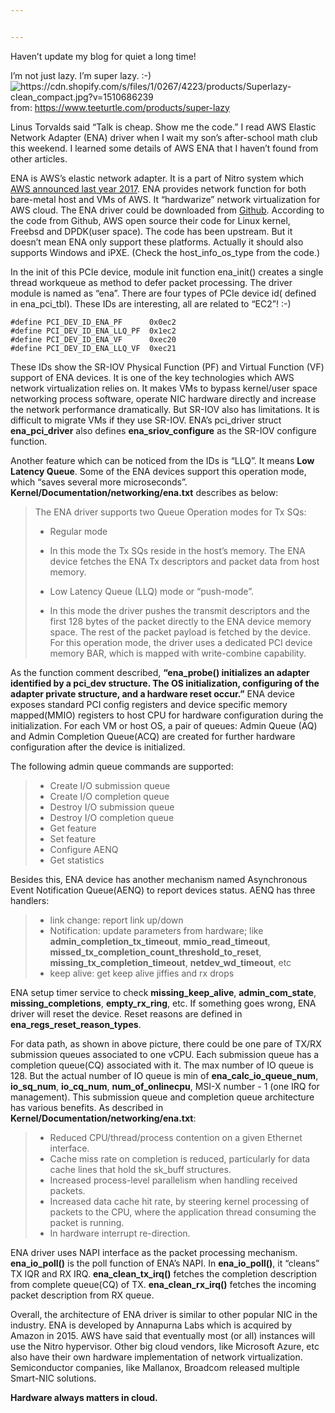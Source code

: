 ```yaml
---


---
```


<p>Haven’t update my blog for quiet a long time!</p>
<p>I’m not just lazy. I’m super lazy. :-)<br>
<img src="https://cdn.shopify.com/s/files/1/0267/4223/products/Superlazy-clean_compact.jpg?v=1510686239" alt="https://cdn.shopify.com/s/files/1/0267/4223/products/Superlazy-clean_compact.jpg?v=1510686239"><br>
from: <a href="https://www.teeturtle.com/products/super-lazy">https://www.teeturtle.com/products/super-lazy</a></p>
<p>Linus Torvalds said “Talk is cheap. Show me the code.” I read AWS Elastic Network Adapter (ENA) driver when I wait my son’s after-school math club this weekend. I learned some details of AWS ENA that I haven’t found from other articles.</p>
<p>ENA is AWS’s elastic network adapter. It is a part of Nitro system which <a href="https://www.youtube.com/watch?v=02EbskIXCOc">AWS announced last year 2017</a>. ENA provides network function for both bare-metal host and VMs of AWS. It “hardwarize” network virtualization for AWS cloud. The ENA driver could be downloaded from <a href="https://github.com/amzn/amzn-drivers">Github</a>.  According to the code from Github, AWS open source their code for Linux kernel, Freebsd and DPDK(user space). The code has been upstream. But it doesn’t mean ENA only support these platforms. Actually it should also supports Windows and iPXE. (Check the host_info_os_type from the code.)</p>
<p>In the init of this PCIe device, module init function ena_init() creates a single thread workqueue as method to defer packet processing. The driver module is named as “ena”. There are four types of PCIe device id( defined in ena_pci_tbl). These IDs are interesting, all are related to “EC2”! :-)</p>
<pre class=" language-c"><code class="prism  language-c"><span class="token macro property">#<span class="token directive keyword">define</span> PCI_DEV_ID_ENA_PF      0x0ec2 </span>
<span class="token macro property">#<span class="token directive keyword">define</span> PCI_DEV_ID_ENA_LLQ_PF  0x1ec2 </span>
<span class="token macro property">#<span class="token directive keyword">define</span> PCI_DEV_ID_ENA_VF      0xec20 </span>
<span class="token macro property">#<span class="token directive keyword">define</span> PCI_DEV_ID_ENA_LLQ_VF  0xec21</span>
</code></pre>
<p>These IDs show the SR-IOV Physical Function (PF) and Virtual Function (VF) support of ENA devices. It is one of the key technologies which AWS network virtualization relies on. It makes VMs to bypass kernel/user space networking process software, operate NIC hardware directly and increase the network performance dramatically. But SR-IOV also has limitations. It is difficult to migrate VMs if they use SR-IOV. ENA’s pci_driver struct <strong>ena_pci_driver</strong> also defines <strong>ena_sriov_configure</strong> as the SR-IOV configure function.</p>
<p>Another feature which can be noticed from the IDs is “LLQ”. It means <strong>Low Latency Queue</strong>. Some of the ENA devices support this operation mode, which “saves several more microseconds”. <strong>Kernel/Documentation/networking/ena.txt</strong> describes as below:</p>
<blockquote>
<p>The ENA driver supports two Queue Operation modes for Tx SQs:</p>
<ul>
<li>Regular mode</li>
</ul>
<ul>
<li>In this mode the Tx SQs reside in the host’s memory. The ENA device fetches the ENA Tx descriptors and packet data from host memory.</li>
</ul>
<ul>
<li>Low Latency Queue (LLQ) mode or “push-mode”.</li>
</ul>
<ul>
<li>In this mode the driver pushes the transmit descriptors and the first 128 bytes of the packet directly to the ENA device memory space. The rest of the packet payload is fetched by the device. For this operation mode, the driver uses a dedicated PCI device memory BAR, which is mapped with write-combine capability.</li>
</ul>
</blockquote>
<p>As the function comment described, <strong>“ena_probe() initializes an adapter identified by a pci_dev structure. The OS initialization, configuring of the adapter private structure, and a hardware reset occur.”</strong> ENA device exposes standard PCI config registers and device specific memory mapped(MMIO) registers to host CPU for hardware configuration during the initialization. For each VM or host OS, a pair of queues: Admin Queue (AQ) and Admin Completion Queue(ACQ) are created for further hardware configuration after the device is initialized.</p>
<p>The following admin queue commands are supported:</p>
<blockquote>
<ul>
<li>Create I/O submission queue</li>
<li>Create I/O completion queue</li>
<li>Destroy I/O submission queue</li>
<li>Destroy I/O completion queue</li>
<li>Get feature</li>
<li>Set feature</li>
<li>Configure AENQ</li>
<li>Get statistics</li>
</ul>
</blockquote>
<p>Besides this, ENA device has another mechanism named Asynchronous Event Notification Queue(AENQ) to report devices status. AENQ has three handlers:</p>
<blockquote>
<ul>
<li>link change: report link up/down</li>
<li>Notification: update parameters from hardware;  like <strong>admin_completion_tx_timeout</strong>, <strong>mmio_read_timeout</strong>, <strong>missed_tx_completion_count_threshold_to_reset</strong>, <strong>missing_tx_completion_timeout</strong>, <strong>netdev_wd_timeout</strong>, etc</li>
<li>keep alive: get keep alive jiffies and rx drops</li>
</ul>
</blockquote>
<p>ENA setup timer service to check <strong>missing_keep_alive</strong>, <strong>admin_com_state</strong>, <strong>missing_completions</strong>, <strong>empty_rx_ring</strong>, etc. If something goes wrong, ENA driver will reset the device. Reset reasons are defined in <strong>ena_regs_reset_reason_types</strong>.</p>
<p>For data path, as shown in above picture, there could be one pare of TX/RX submission queues associated to one vCPU. Each submission queue has a completion queue(CQ) associated with it. The max number of IO queue is 128. But the actual number of IO queue is min of <strong>ena_calc_io_queue_num</strong>, <strong>io_sq_num</strong>, <strong>io_cq_num</strong>, <strong>num_of_onlinecpu</strong>, MSI-X number - 1 (one IRQ for management). This submission queue and completion queue architecture has various benefits. As described in <strong>Kernel/Documentation/networking/ena.txt</strong>:</p>
<blockquote>
<ul>
<li>Reduced CPU/thread/process contention on a given Ethernet interface.</li>
<li>Cache miss rate on completion is reduced, particularly for data cache lines that hold the sk_buff structures.</li>
<li>Increased process-level parallelism when handling received packets.</li>
<li>Increased data cache hit rate, by steering kernel processing of packets to the CPU, where the application thread consuming the packet is running.</li>
<li>In hardware interrupt re-direction.</li>
</ul>
</blockquote>
<p>ENA driver uses NAPI interface as the packet processing mechanism. <strong>ena_io_poll()</strong> is the poll function of ENA’s NAPI. In <strong>ena_io_poll()</strong>, it “cleans” TX IQR and RX IRQ. <strong>ena_clean_tx_irq()</strong> fetches the completion description from complete queue(CQ) of TX. <strong>ena_clean_rx_irq()</strong> fetches the incoming packet description from RX queue.</p>
<p>Overall, the architecture of ENA driver is similar to other popular NIC in the industry. ENA is developed by Annapurna Labs which is acquired by Amazon in 2015. AWS have said that eventually most (or all) instances will use the Nitro hypervisor. Other big cloud vendors, like Microsoft Azure, etc also have their own hardware implementation of network virtualization. Semiconductor companies, like Mallanox, Broadcom released multiple Smart-NIC solutions.</p>
<p><strong>Hardware always matters in cloud.</strong></p>

